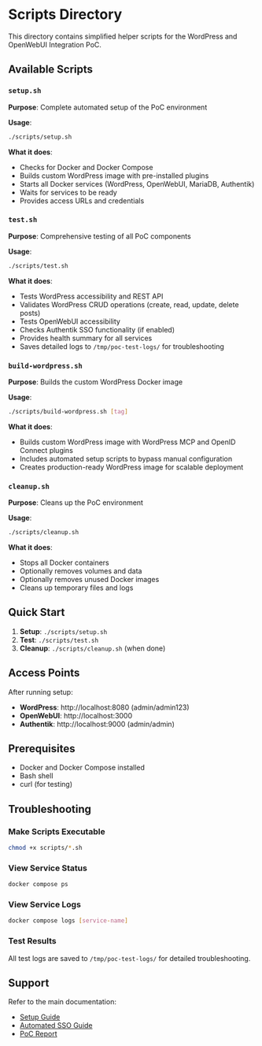 # Scripts Directory

This directory contains simplified helper scripts for the WordPress and OpenWebUI Integration PoC.

## Available Scripts

### `setup.sh`
**Purpose**: Complete automated setup of the PoC environment

**Usage**:
```bash
./scripts/setup.sh
```

**What it does**:
- Checks for Docker and Docker Compose
- Builds custom WordPress image with pre-installed plugins
- Starts all Docker services (WordPress, OpenWebUI, MariaDB, Authentik)
- Waits for services to be ready
- Provides access URLs and credentials

### `test.sh`
**Purpose**: Comprehensive testing of all PoC components

**Usage**:
```bash
./scripts/test.sh
```

**What it does**:
- Tests WordPress accessibility and REST API
- Validates WordPress CRUD operations (create, read, update, delete posts)
- Tests OpenWebUI accessibility  
- Checks Authentik SSO functionality (if enabled)
- Provides health summary for all services
- Saves detailed logs to `/tmp/poc-test-logs/` for troubleshooting

### `build-wordpress.sh`
**Purpose**: Builds the custom WordPress Docker image

**Usage**:
```bash
./scripts/build-wordpress.sh [tag]
```

**What it does**:
- Builds custom WordPress image with WordPress MCP and OpenID Connect plugins
- Includes automated setup scripts to bypass manual configuration
- Creates production-ready WordPress image for scalable deployment

### `cleanup.sh`
**Purpose**: Cleans up the PoC environment

**Usage**:
```bash
./scripts/cleanup.sh
```

**What it does**:
- Stops all Docker containers
- Optionally removes volumes and data
- Optionally removes unused Docker images
- Cleans up temporary files and logs

## Quick Start

1. **Setup**: `./scripts/setup.sh`
2. **Test**: `./scripts/test.sh`
3. **Cleanup**: `./scripts/cleanup.sh` (when done)

## Access Points

After running setup:
- **WordPress**: http://localhost:8080 (admin/admin123)
- **OpenWebUI**: http://localhost:3000
- **Authentik**: http://localhost:9000 (admin/admin)

## Prerequisites

- Docker and Docker Compose installed
- Bash shell
- curl (for testing)

## Troubleshooting

### Make Scripts Executable
```bash
chmod +x scripts/*.sh
```

### View Service Status
```bash
docker compose ps
```

### View Service Logs
```bash
docker compose logs [service-name]
```

### Test Results
All test logs are saved to `/tmp/poc-test-logs/` for detailed troubleshooting.

## Support

Refer to the main documentation:
- [Setup Guide](../docs/setup-guide.md)
- [Automated SSO Guide](../docs/automated-sso-guide.md)
- [PoC Report](../docs/poc-report.md)
